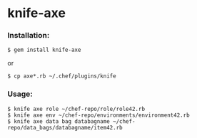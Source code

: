 knife-axe
=========

### Installation:

```
$ gem install knife-axe
```
or
```
$ cp axe*.rb ~/.chef/plugins/knife
```

### Usage:
```
$ knife axe role ~/chef-repo/role/role42.rb
$ knife axe env ~/chef-repo/environments/environment42.rb
$ knife axe data bag databagname ~/chef-repo/data_bags/databagname/item42.rb
```

